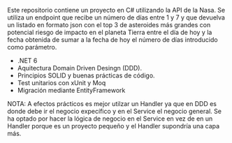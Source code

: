Este repositorio contiene un proyecto en C# utilizando la API de la Nasa.
Se utiliza un endpoint que recibe un número de días entre 1 y 7 y que devuelva un listado en formato json con el top 3 de asteroides más grandes con potencial 
riesgo de impacto en el planeta Tierra entre el día de hoy y la fecha obtenida de sumar a la fecha de hoy el número de días introducido como parámetro.

- .NET 6
- Aquitectura Domain Driven Desingn (DDD).
- Principios SOLID y buenas prácticas de código.
- Test unitarios con xUnit y Moq
- Migración mediante EntityFramework
  

NOTA:
A efectos prácticos es mejor utilzar un Handler ya que en DDD es donde debe ir el negocio expecífico y en el Service el negocio general.
Se ha optado por hacer la lógica de negocio en el Service en vez de en un Handler porque es un proyecto pequeño y el Handler supondría una capa más.

